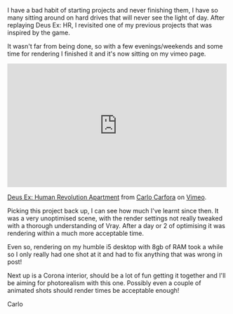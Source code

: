 I have a bad habit of starting projects and never finishing them, I have so many sitting around on hard drives that will never see the light of day. After replaying Deus Ex: HR, I revisited one of my previous projects that was inspired by the game. 

It wasn't far from being done, so with a few evenings/weekends and some time for rendering I finished it and it's now sitting on my vimeo page.

<iframe src="https://player.vimeo.com/video/108471504" width="500" height="281" frameborder="0" webkitallowfullscreen mozallowfullscreen allowfullscreen></iframe> <p><a href="http://vimeo.com/108471504">Deus Ex: Human Revolution Apartment</a> from <a href="http://vimeo.com/carlocarfora">Carlo Carfora</a> on <a href="https://vimeo.com">Vimeo</a>.</p>

Picking this project back up, I can see how much I've learnt since then. It was a very unoptimised scene, with the render settings not really tweaked with a thorough understanding of Vray. After a day or 2 of optimising it was rendering within a much more acceptable time.

Even so, rendering on my humble i5 desktop with 8gb of RAM took a while so I only really had one shot at it and had to fix anything that was wrong in post!

Next up is a Corona interior, should be a lot of fun getting it together and I'll be aiming for photorealism with this one. Possibly even a couple of animated shots should render times be acceptable enough!

Carlo






